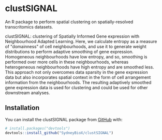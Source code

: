 # clustSIGNAL

An R package to perform spatial clustering on spatially-resolved transcritomics datasets.

clustSIGNAL: clustering of Spatially Informed Gene expression with Neighbourhood Adapted Learning. Here, we calculate entropy as a measure of "domainness" of cell neighbourhoods, and use it to generate weight distributions to perform adaptive smoothing of gene expression. Homogeneous neighbourhoods have low entropy, and so, smoothing is performed over more cells in these neighbourhoods, whereas heterogeneous neighbourhoods have high entropy and are smoothed less. This approach not only overcomes data sparsity in the gene expression data but also incorporates spatial context in the form of cell arrangement information from the neighbourhoods. The resulting adaptively smoothed gene expression data is used for clustering and could be used for other downstream analyses.

## Installation

You can install the clustSIGNAL package from
[GitHub](https://github.com/SydneyBioX/clustSIGNAL) with:

``` r
# install.packages("devtools")
devtools::install_github("SydneyBioX/clustSIGNAL")
```
